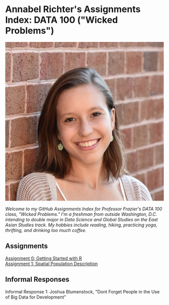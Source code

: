 # Annabel Richter's Assignments Index: DATA 100 ("Wicked Problems")

 ![headshot](annabel-richter-headshot.jpg)

*Welcome to my GitHub Assignments Index for Professor Frazier's DATA 100 class, "Wicked Problems." I'm a freshman from outside Washington, D.C. intending to double major in Data Science and Global Studies on the East Asian Studies track. My hobbies include reading, hiking, practicing yoga, thrifting, and drinking too much coffee.* 

## Assignments

[Assignment 0: Getting Started with R](getting-started.md)  
[Assignment 1: Spatial Population Description](assignment_1.md)

## Informal Responses
Informal Response 1: Joshua Blumenstock, "Dont Forget People in the Use of Big Data for Development"
